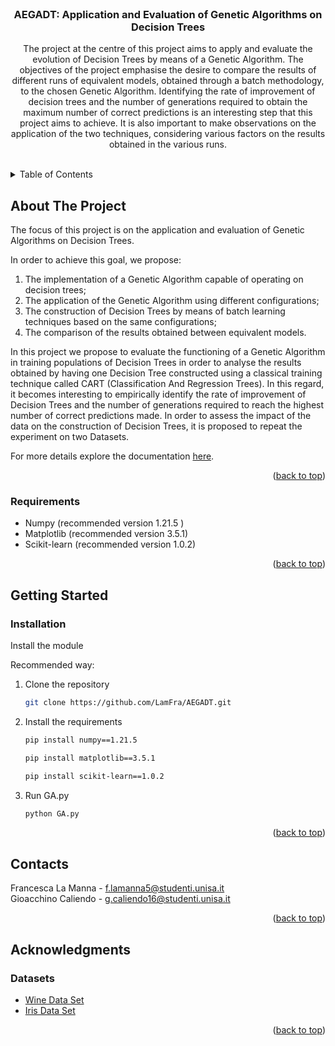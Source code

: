<div id="top"></div>

<!-- PROJECT -->
<br />

<div align="center">

   <h3 align="center">AEGADT: Application and Evaluation of Genetic Algorithms on Decision Trees</h3>

  <p align="center">
    The project at the centre of this project aims to apply and evaluate the evolution of Decision Trees by means of a Genetic Algorithm. The objectives of the project emphasise the desire to compare the results of different runs of equivalent models, obtained through a batch methodology, to the chosen Genetic Algorithm. Identifying the rate of improvement of decision trees and the number of generations required to obtain the maximum number of correct predictions is an interesting step that this project aims to achieve. It is also important to make observations on the application of the two techniques, considering various factors on the results obtained in the various runs.
    <br />
    <br />
  </p>
</div>

<!-- TABLE OF CONTENTS -->
<details>
  <summary>Table of Contents</summary>
  <ol>
    <li>
      <a href="#about-the-project">About The Project</a>
      <ul>
        <li><a href="#requirements">Requirements</a></li>
        <li><a href="#built-with">Built With</a></li>
      </ul>
    </li>
    <li>
      <a href="#getting-started">Getting Started</a>
      <ul>
        <li><a href="#installation">Installation</a></li>
      </ul>
    </li>
    <li><a href="#contacts">Contacts</a></li>
    <li><a href="#acknowledgments">Acknowledgments</a></li>
    <ul>
        <li><a href="#datasets">Datasets</a></li>
      </ul>
  </ol>
</details>



<!-- ABOUT THE PROJECT -->
## About The Project
The focus of this project is on the application and evaluation of Genetic Algorithms on Decision Trees. 

In order to achieve this goal, we propose:
1. The implementation of a Genetic Algorithm capable of operating on decision trees;
2. The application of the Genetic Algorithm using different configurations;
3. The construction of Decision Trees by means of batch learning techniques based on the same configurations;
4. The comparison of the results obtained between equivalent models.

In this project we propose to evaluate the functioning of a Genetic Algorithm in training populations of Decision Trees in order to analyse the results obtained by having one Decision Tree constructed using a classical training technique called CART (Classification And Regression Trees). 
In this regard, it becomes interesting to empirically identify the rate of improvement of Decision Trees and the number of generations required to reach the highest number of correct predictions made. In order to assess the impact of the data on the construction of Decision Trees, it is proposed to repeat the experiment on two Datasets.

For more details explore the documentation [here](doc/AEGADT.pdf). 

<p align="right">(<a href="#top">back to top</a>)</p>

### Requirements

* Numpy  (recommended version 1.21.5 )
* Matplotlib (recommended version 3.5.1)
* Scikit-learn (recommended version 1.0.2)

<p align="right">(<a href="#top">back to top</a>)</p>

<!-- GETTING STARTED -->
## Getting Started

### Installation
Install the module

Recommended way:

1. Clone the repository
   ```sh
   git clone https://github.com/LamFra/AEGADT.git
   ```
2. Install the requirements
   ```sh
   pip install numpy==1.21.5
   ```
   
   ```sh
   pip install matplotlib==3.5.1
   ```
   
    ```sh
   pip install scikit-learn==1.0.2
   ```
3. Run GA.py
    ```sh
    python GA.py
   ```

<p align="right">(<a href="#top">back to top</a>)</p>


<!-- CONTACT -->
## Contacts

Francesca La Manna - f.lamanna5@studenti.unisa.it <br>
Gioacchino Caliendo - g.caliendo16@studenti.unisa.it

<p align="right">(<a href="#top">back to top</a>)</p>


<!-- ACKNOWLEDGMENTS -->
## Acknowledgments

### Datasets

* [Wine Data Set](https://archive.ics.uci.edu/ml/datasets/wine+quality)
* [Iris Data Set](https://archive.ics.uci.edu/ml/datasets/iris)

<p align="right">(<a href="#top">back to top</a>)</p>


